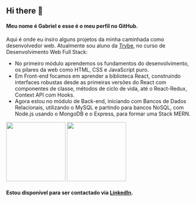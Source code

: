 ## Hi there 👋

#### Meu nome é Gabriel e esse é o meu perfil no GitHub.
Aqui é onde eu insiro alguns projetos da minha caminhada como desenvolvedor web. Atualmente sou aluno da [Trybe](https://www.betrybe.com/), no curso de Desenvolvimento Web Full Stack:
- No primeiro módulo aprendemos os fundamentos do desenvolvimento, os pilares da web como HTML, CSS e JavaScript puro.
- Em Front-end focamos em aprender a biblioteca React, construindo interfaces robustas desde as primeiras versões do React com componentes de classe, métodos de ciclo de vida, até o React-Redux, Context API com Hooks.
- Agora estou no módulo de Back-end, iniciando com Bancos de Dados Relacionais, utilizando o MySQL e partindo para bancos NoSQL, com Node.js usando o MongoDB e o Express, para formar uma Stack MERN.

<div display="flex">
  <img height="160em" src="https://github-readme-stats.vercel.app/api?username=markyangit&show_icons=true&theme=react"/>
  <img height="160em" src="https://github-readme-stats.vercel.app/api/top-langs/?username=markyangit&layout=compact&langs_count=5&theme=react"/>
</div>

#### Estou disponível para ser contactado via [LinkedIn](https://linkedin.com/in/gabrielmedeiro5).
